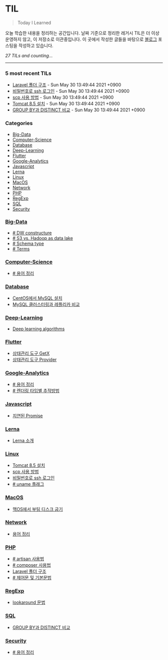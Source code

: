 # TIL
> Today I Learned

오늘 학습한 내용을 정리하는 공간입니다. 날짜 기준으로 정리한 레거시 TIL은 더 이상 운영하지 않고, 이 저장소로 이관중입니다. 이 곳에서 작성한 글들을 바탕으로 [블로그][1] 포스팅을 작성하고 있습니다.


_27 TILs and counting..._

---

### 5 most recent TILs

- [Laravel 폴더 구조](PHP/laravel-folder-structure.md) - Sun May 30 13:49:44 2021 +0900
- [비밀번호로 ssh 로그인](Linux/ssh-password-login.md) - Sun May 30 13:49:44 2021 +0900
- [scp 사용 방법](Linux/scp-usage.md) - Sun May 30 13:49:44 2021 +0900
- [Tomcat 8.5 설치](Linux/install-tomcat.md) - Sun May 30 13:49:44 2021 +0900
- [GROUP BY과 DISTINCT 비교](SQL/group-by-vs-distinct.md) - Sun May 30 13:49:44 2021 +0900

### Categories

- [Big-Data](#Big-Data)
- [Computer-Science](#Computer-Science)
- [Database](#Database)
- [Deep-Learning](#Deep-Learning)
- [Flutter](#Flutter)
- [Google-Analytics](#Google-Analytics)
- [Javascript](#Javascript)
- [Lerna](#Lerna)
- [Linux](#Linux)
- [MacOS](#MacOS)
- [Network](#Network)
- [PHP](#PHP)
- [RegExp](#RegExp)
- [SQL](#SQL)
- [Security](#Security)

### [Big-Data](#Big-Data)
- [# DW constructure](Big-Data/dw-constructure.md)
- [# S3 vs. Hadoop as data lake](Big-Data/s3-vs-hadoop-as-lake.md)
- [# Schema type](Big-Data/schema-type.md)
- [# Terms](Big-Data/terms.md)

### [Computer-Science](#Computer-Science)
- [# 용어 정리](Computer-Science/terms.md)

### [Database](#Database)
- [CentOS에서 MySQL 설치](Database/installing-mysql.md)
- [MySQL 클러스터링과 레플리카 비교](Database/mysql-cluster-vs-replica.md)

### [Deep-Learning](#Deep-Learning)
- [Deep learning algorithms](Deep-Learning/algorithms.md)

### [Flutter](#Flutter)
- [상태관리 도구 GetX](Flutter/state-management-getx.md)
- [상태관리 도구 Provider](Flutter/state-management-provider.md)

### [Google-Analytics](#Google-Analytics)
- [# 용어 정리](Google-Analytics/terms.md)
- [# 렌더링 타입별 추적방법](Google-Analytics/trace.md)

### [Javascript](#Javascript)
- [지연된 Promise](Javascript/delaying-promise.md)

### [Lerna](#Lerna)
- [Lerna 소개](Lerna/introduction.md)

### [Linux](#Linux)
- [Tomcat 8.5 설치](Linux/install-tomcat.md)
- [scp 사용 방법](Linux/scp-usage.md)
- [비밀번호로 ssh 로그인](Linux/ssh-password-login.md)
- [# uname 플래그](Linux/uname-flag.md)

### [MacOS](#MacOS)
- [맥OS에서 부팅 디스크 굽기](MacOS/booting-disc.md)

### [Network](#Network)
- [용어 정리](Network/terms.md)

### [PHP](#PHP)
- [# artisan 사용법](PHP/artisan.md)
- [# composer 사용법](PHP/composer.md)
- [Laravel 폴더 구조](PHP/laravel-folder-structure.md)
- [# 제어문 및 기본문법](PHP/syntax.md)

### [RegExp](#RegExp)
- [lookaround 문법](RegExp/lookaround.md)

### [SQL](#SQL)
- [GROUP BY과 DISTINCT 비교](SQL/group-by-vs-distinct.md)

### [Security](#Security)
- [# 용어 정리](Security/terms.md)

[1]: https://yangeok.github.io/

